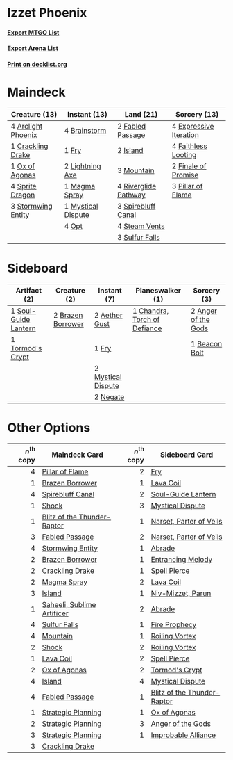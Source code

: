 # Izzet Phoenix

#### [Export MTGO List](../collection/Izzet%20Phoenix/Izzet%20Phoenix.txt)
#### [Export Arena List](../collection/Izzet%20Phoenix/Izzet%20Phoenix_arena.txt)
#### [Print on decklist.org](http://decklist.org/?deckmain=4%09Arclight%20Phoenix%0A4%09Brainstorm%0A1%09Crackling%20Drake%0A4%09Expressive%20Iteration%0A2%09Fabled%20Passage%0A4%09Faithless%20Looting%0A2%09Finale%20of%20Promise%0A1%09Fry%0A2%09Island%0A2%09Lightning%20Axe%0A1%09Magma%20Spray%0A3%09Mountain%0A1%09Mystical%20Dispute%0A4%09Opt%0A1%09Ox%20of%20Agonas%0A3%09Pillar%20of%20Flame%0A4%09Riverglide%20Pathway%0A3%09Spirebluff%20Canal%0A4%09Sprite%20Dragon%0A4%09Steam%20Vents%0A3%09Stormwing%20Entity%0A3%09Sulfur%20Falls&deckside=2%09Aether%20Gust%0A2%09Anger%20of%20the%20Gods%0A1%09Beacon%20Bolt%0A2%09Brazen%20Borrower%0A1%09Chandra,%20Torch%20of%20Defiance%0A1%09Fry%0A2%09Mystical%20Dispute%0A2%09Negate%0A1%09Soul-Guide%20Lantern%0A1%09Tormod's%20Crypt)
# Maindeck

|                                        Creature (13)                                        |                                        Instant (13)                                         |                                           Land (21)                                           |                                          Sorcery (13)                                           |
|---------------------------------------------------------------------------------------------|---------------------------------------------------------------------------------------------|-----------------------------------------------------------------------------------------------|-------------------------------------------------------------------------------------------------|
|4 [Arclight Phoenix](http://gatherer.wizards.com/Pages/Card/Details.aspx?multiverseid=452841)|4 [Brainstorm](http://gatherer.wizards.com/Pages/Card/Details.aspx?multiverseid=3897)        |2 [Fabled Passage](http://gatherer.wizards.com/Pages/Card/Details.aspx?multiverseid=473206)    |4 [Expressive Iteration](http://gatherer.wizards.com/Pages/Card/Details.aspx?multiverseid=513678)|
|1 [Crackling Drake](http://gatherer.wizards.com/Pages/Card/Details.aspx?multiverseid=452913) |1 [Fry](http://gatherer.wizards.com/Pages/Card/Details.aspx?multiverseid=466894)             |2 [Island](http://gatherer.wizards.com/Pages/Card/Details.aspx?multiverseid=439857)            |4 [Faithless Looting](http://gatherer.wizards.com/Pages/Card/Details.aspx?multiverseid=389512)   |
|1 [Ox of Agonas](http://gatherer.wizards.com/Pages/Card/Details.aspx?multiverseid=476398)    |2 [Lightning Axe](http://gatherer.wizards.com/Pages/Card/Details.aspx?multiverseid=409925)   |3 [Mountain](http://gatherer.wizards.com/Pages/Card/Details.aspx?multiverseid=439859)          |2 [Finale of Promise](http://gatherer.wizards.com/Pages/Card/Details.aspx?multiverseid=461054)   |
|4 [Sprite Dragon](http://gatherer.wizards.com/Pages/Card/Details.aspx?multiverseid=479731)   |1 [Magma Spray](http://gatherer.wizards.com/Pages/Card/Details.aspx?multiverseid=426843)     |4 [Riverglide Pathway](http://gatherer.wizards.com/Pages/Card/Details.aspx?multiverseid=491920)|3 [Pillar of Flame](http://gatherer.wizards.com/Pages/Card/Details.aspx?multiverseid=240013)     |
|3 [Stormwing Entity](http://gatherer.wizards.com/Pages/Card/Details.aspx?multiverseid=488253)|1 [Mystical Dispute](http://gatherer.wizards.com/Pages/Card/Details.aspx?multiverseid=473020)|3 [Spirebluff Canal](http://gatherer.wizards.com/Pages/Card/Details.aspx?multiverseid=417822)  |                                                                                                 |
|                                                                                             |4 [Opt](http://gatherer.wizards.com/Pages/Card/Details.aspx?multiverseid=442948)             |4 [Steam Vents](http://gatherer.wizards.com/Pages/Card/Details.aspx?multiverseid=405109)       |                                                                                                 |
|                                                                                             |                                                                                             |3 [Sulfur Falls](http://gatherer.wizards.com/Pages/Card/Details.aspx?multiverseid=443135)      |                                                                                                 |


# Sideboard

|                                         Artifact (2)                                          |                                        Creature (2)                                        |                                         Instant (7)                                         |                                           Planeswalker (1)                                            |                                         Sorcery (3)                                          |
|-----------------------------------------------------------------------------------------------|--------------------------------------------------------------------------------------------|---------------------------------------------------------------------------------------------|-------------------------------------------------------------------------------------------------------|----------------------------------------------------------------------------------------------|
|1 [Soul-Guide Lantern](http://gatherer.wizards.com/Pages/Card/Details.aspx?multiverseid=476488)|2 [Brazen Borrower](http://gatherer.wizards.com/Pages/Card/Details.aspx?multiverseid=473001)|2 [Aether Gust](http://gatherer.wizards.com/Pages/Card/Details.aspx?multiverseid=466796)     |1 [Chandra, Torch of Defiance](http://gatherer.wizards.com/Pages/Card/Details.aspx?multiverseid=417683)|2 [Anger of the Gods](http://gatherer.wizards.com/Pages/Card/Details.aspx?multiverseid=438682)|
|1 [Tormod's Crypt](http://gatherer.wizards.com/Pages/Card/Details.aspx?multiverseid=389723)    |                                                                                            |1 [Fry](http://gatherer.wizards.com/Pages/Card/Details.aspx?multiverseid=466894)             |                                                                                                       |1 [Beacon Bolt](http://gatherer.wizards.com/Pages/Card/Details.aspx?multiverseid=452904)      |
|                                                                                               |                                                                                            |2 [Mystical Dispute](http://gatherer.wizards.com/Pages/Card/Details.aspx?multiverseid=473020)|                                                                                                       |                                                                                              |
|                                                                                               |                                                                                            |2 [Negate](http://gatherer.wizards.com/Pages/Card/Details.aspx?multiverseid=423707)          |                                                                                                       |                                                                                              |


# Other Options

|*n*<sup>th</sup> copy|                                            Maindeck Card                                             |*n*<sup>th</sup> copy|                                            Sideboard Card                                            |
|--------------------:|------------------------------------------------------------------------------------------------------|--------------------:|------------------------------------------------------------------------------------------------------|
|                    4|[Pillar of Flame](http://gatherer.wizards.com/Pages/Card/Details.aspx?multiverseid=240013)            |                    2|[Fry](http://gatherer.wizards.com/Pages/Card/Details.aspx?multiverseid=466894)                        |
|                    1|[Brazen Borrower](http://gatherer.wizards.com/Pages/Card/Details.aspx?multiverseid=473001)            |                    1|[Lava Coil](http://gatherer.wizards.com/Pages/Card/Details.aspx?multiverseid=452858)                  |
|                    4|[Spirebluff Canal](http://gatherer.wizards.com/Pages/Card/Details.aspx?multiverseid=417822)           |                    2|[Soul-Guide Lantern](http://gatherer.wizards.com/Pages/Card/Details.aspx?multiverseid=476488)         |
|                    1|[Shock](http://gatherer.wizards.com/Pages/Card/Details.aspx?multiverseid=129732)                      |                    3|[Mystical Dispute](http://gatherer.wizards.com/Pages/Card/Details.aspx?multiverseid=473020)           |
|                    1|[Blitz of the Thunder-Raptor](http://gatherer.wizards.com/Pages/Card/Details.aspx?multiverseid=479629)|                    1|[Narset, Parter of Veils](http://gatherer.wizards.com/Pages/Card/Details.aspx?multiverseid=460988)    |
|                    3|[Fabled Passage](http://gatherer.wizards.com/Pages/Card/Details.aspx?multiverseid=473206)             |                    2|[Narset, Parter of Veils](http://gatherer.wizards.com/Pages/Card/Details.aspx?multiverseid=460988)    |
|                    4|[Stormwing Entity](http://gatherer.wizards.com/Pages/Card/Details.aspx?multiverseid=488253)           |                    1|[Abrade](http://gatherer.wizards.com/Pages/Card/Details.aspx?multiverseid=430772)                     |
|                    2|[Brazen Borrower](http://gatherer.wizards.com/Pages/Card/Details.aspx?multiverseid=473001)            |                    1|[Entrancing Melody](http://gatherer.wizards.com/Pages/Card/Details.aspx?multiverseid=435207)          |
|                    2|[Crackling Drake](http://gatherer.wizards.com/Pages/Card/Details.aspx?multiverseid=452913)            |                    1|[Spell Pierce](http://gatherer.wizards.com/Pages/Card/Details.aspx?multiverseid=425876)               |
|                    2|[Magma Spray](http://gatherer.wizards.com/Pages/Card/Details.aspx?multiverseid=426843)                |                    2|[Lava Coil](http://gatherer.wizards.com/Pages/Card/Details.aspx?multiverseid=452858)                  |
|                    3|[Island](http://gatherer.wizards.com/Pages/Card/Details.aspx?multiverseid=439857)                     |                    1|[Niv-Mizzet, Parun](http://gatherer.wizards.com/Pages/Card/Details.aspx?multiverseid=452942)          |
|                    1|[Saheeli, Sublime Artificer](http://gatherer.wizards.com/Pages/Card/Details.aspx?multiverseid=461161) |                    2|[Abrade](http://gatherer.wizards.com/Pages/Card/Details.aspx?multiverseid=430772)                     |
|                    4|[Sulfur Falls](http://gatherer.wizards.com/Pages/Card/Details.aspx?multiverseid=443135)               |                    1|[Fire Prophecy](http://gatherer.wizards.com/Pages/Card/Details.aspx?multiverseid=479636)              |
|                    4|[Mountain](http://gatherer.wizards.com/Pages/Card/Details.aspx?multiverseid=439859)                   |                    1|[Roiling Vortex](http://gatherer.wizards.com/Pages/Card/Details.aspx?multiverseid=491797)             |
|                    2|[Shock](http://gatherer.wizards.com/Pages/Card/Details.aspx?multiverseid=129732)                      |                    2|[Roiling Vortex](http://gatherer.wizards.com/Pages/Card/Details.aspx?multiverseid=491797)             |
|                    1|[Lava Coil](http://gatherer.wizards.com/Pages/Card/Details.aspx?multiverseid=452858)                  |                    2|[Spell Pierce](http://gatherer.wizards.com/Pages/Card/Details.aspx?multiverseid=425876)               |
|                    2|[Ox of Agonas](http://gatherer.wizards.com/Pages/Card/Details.aspx?multiverseid=476398)               |                    2|[Tormod's Crypt](http://gatherer.wizards.com/Pages/Card/Details.aspx?multiverseid=389723)             |
|                    4|[Island](http://gatherer.wizards.com/Pages/Card/Details.aspx?multiverseid=439857)                     |                    4|[Mystical Dispute](http://gatherer.wizards.com/Pages/Card/Details.aspx?multiverseid=473020)           |
|                    4|[Fabled Passage](http://gatherer.wizards.com/Pages/Card/Details.aspx?multiverseid=473206)             |                    1|[Blitz of the Thunder-Raptor](http://gatherer.wizards.com/Pages/Card/Details.aspx?multiverseid=479629)|
|                    1|[Strategic Planning](http://gatherer.wizards.com/Pages/Card/Details.aspx?multiverseid=376525)         |                    1|[Ox of Agonas](http://gatherer.wizards.com/Pages/Card/Details.aspx?multiverseid=476398)               |
|                    2|[Strategic Planning](http://gatherer.wizards.com/Pages/Card/Details.aspx?multiverseid=376525)         |                    3|[Anger of the Gods](http://gatherer.wizards.com/Pages/Card/Details.aspx?multiverseid=438682)          |
|                    3|[Strategic Planning](http://gatherer.wizards.com/Pages/Card/Details.aspx?multiverseid=376525)         |                    1|[Improbable Alliance](http://gatherer.wizards.com/Pages/Card/Details.aspx?multiverseid=473155)        |
|                    3|[Crackling Drake](http://gatherer.wizards.com/Pages/Card/Details.aspx?multiverseid=452913)            |                     |                                                                                                      |


